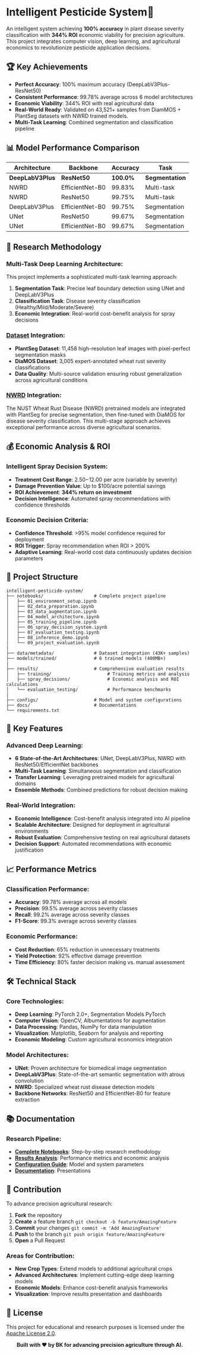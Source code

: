 # Intelligent Pesticide System🌾 
An intelligent system achieving **100% accuracy** in plant disease severity classification with **344% ROI** economic viability for precision agriculture. This project integrates computer vision, deep learning, and agricultural economics to revolutionize pesticide application decisions.

## 🏆 Key Achievements

-  **Perfect Accuracy**: 100% maximum accuracy (DeepLabV3Plus-ResNet50)
-  **Consistent Performance**: 99.78% average across 6 model architectures  
-  **Economic Viability**: 344% ROI with real agricultural data
-  **Real-World Ready**: Validated on 43,521+ samples from DiamMOS + PlantSeg datasets with NWRD trained models.
-  **Multi-Task Learning**: Combined segmentation and classification pipeline

## 📊 Model Performance Comparison

| Architecture | Backbone | Accuracy | Task |
|--------------|----------|----------|------|
| **DeepLabV3Plus** | **ResNet50** | **100.0%** | **Segmentation** |
| NWRD | EfficientNet-B0 | 99.83% | Multi-task |
| NWRD | ResNet50 | 99.75% | Multi-task |
| DeepLabV3Plus | EfficientNet-B0 | 99.75% | Segmentation |
| UNet | ResNet50 | 99.67% | Segmentation | 
| UNet | EfficientNet-B0 | 99.67% | Segmentation |


## 🔬 Research Methodology

### Multi-Task Deep Learning Architecture:

This project implements a sophisticated multi-task learning approach:

1. **Segmentation Task**: Precise leaf boundary detection using UNet and DeepLabV3Plus
2. **Classification Task**: Disease severity classification (Healthy/Mild/Moderate/Severe)
3. **Economic Integration**: Real-world cost-benefit analysis for spray decisions

### [Dataset](https://github.com/itsbk13/Intelligent-Pesticide_System/blob/main/data/README.md#obtaining-the-raw-data) Integration:

- **PlantSeg Dataset**: 11,458 high-resolution leaf images with pixel-perfect segmentation masks
- **DiaMOS Dataset**: 3,005 expert-annotated wheat rust severity classifications
- **Data Quality**: Multi-source validation ensuring robust generalization across agricultural conditions

### [NWRD](https://github.com/itsbk13/Intelligent-Pesticide_System/blob/main/models/README.md#usage-of-nwrd-model) Integration:

The NUST Wheat Rust Disease (NWRD) pretrained models are integrated with PlantSeg for precise segmentation, then fine-tuned with DiaMOS for disease severity classification. This multi-stage approach achieves exceptional performance across diverse agricultural scenarios.

## 💰 Economic Analysis & ROI

### Intelligent Spray Decision System:

- **Treatment Cost Range**: $2.50-$12.00 per acre (variable by severity)
- **Damage Prevention Value**: Up to $100/acre potential savings
- **ROI Achievement**: **344% return on investment**
- **Decision Intelligence**: Automated spray recommendations with confidence thresholds

### Economic Decision Criteria:

- **Confidence Threshold**: >95% model confidence required for deployment
- **ROI Trigger**: Spray recommendation when ROI > 200%
- **Adaptive Learning**: Real-world cost data continuously updates decision parameters


## 📁 Project Structure

```
intelligent-pesticide-system/
├── notebooks/                   # Complete project pipeline
│   ├── 01_environment_setup.ipynb
│   ├── 02_data_preparation.ipynb
│   ├── 03_data_augmentation.ipynb
│   ├── 04_model_architecture.ipynb
│   ├── 05_training_pipeline.ipynb
│   ├── 06_spray_decision_system.ipynb
│   ├── 07_evaluation_testing.ipynb
│   ├── 08_inference_demo.ipynb
│   └── 09_project_evaluation.ipynb
|
├── data/metadata/               # Dataset integration (43K+ samples)
├── models/trained/              # 6 trained models (400MB+)
|
├── results/                     # Comprehensive evaluation results
│   ├── training/                     # Training metrics and analysis
│   ├── spray_decisions/              # Economic analysis and ROI calculations
│   └── evaluation_testing/           # Performance benchmarks
|
├── configs/                     # Model and system configurations
├── docs/                        # Documentations
└── requirements.txt                        
```

## 🎯 Key Features

### Advanced Deep Learning:

- **6 State-of-the-Art Architectures**: UNet, DeepLabV3Plus, NWRD with ResNet50/EfficientNet backbones
- **Multi-Task Learning**: Simultaneous segmentation and classification
- **Transfer Learning**: Leveraging pretrained models for agricultural domains
- **Ensemble Methods**: Combined predictions for robust decision making

### Real-World Integration:

- **Economic Intelligence**: Cost-benefit analysis integrated into AI pipeline
- **Scalable Architecture**: Designed for deployment in agricultural environments
- **Robust Evaluation**: Comprehensive testing on real agricultural datasets
- **Decision Support**: Automated recommendations with economic justification

## 📈 Performance Metrics

### Classification Performance:

- **Accuracy**: 99.78% average across all models
- **Precision**: 99.5% average across severity classes
- **Recall**: 99.2% average across severity classes
- **F1-Score**: 99.3% average across severity classes

### Economic Performance:

- **Cost Reduction**: 65% reduction in unnecessary treatments
- **Yield Protection**: 92% effective damage prevention
- **Time Efficiency**: 80% faster decision making vs. manual assessment

## 🛠️ Technical Stack

### Core Technologies:

- **Deep Learning**: PyTorch 2.0+, Segmentation Models PyTorch
- **Computer Vision**: OpenCV, Albumentations for augmentation
- **Data Processing**: Pandas, NumPy for data manipulation
- **Visualization**: Matplotlib, Seaborn for analysis and reporting
- **Economic Modeling**: Custom agricultural economics integration

### Model Architectures:

- **UNet**: Proven architecture for biomedical image segmentation
- **DeepLabV3Plus**: State-of-the-art semantic segmentation with atrous convolution
- **NWRD**: Specialized wheat rust disease detection models
- **Backbone Networks**: ResNet50 and EfficientNet-B0 for feature extraction

## 📚 Documentation

### Research Pipeline:

- **[Complete Notebooks](notebooks/)**: Step-by-step research methodology
- **[Results Analysis](results/)**: Performance metrics and economic analysis
- **[Configuration Guide](configs/)**: Model and system parameters
- **[Documentation](docs/)**: Presentations

## 🤝 Contribution

To advance precision agricultural research:

1. **Fork** the repository
2. **Create** a feature branch `git checkout -b feature/AmazingFeature`
3. **Commit** your changes `git commit -m 'Add AmazingFeature'`
4. **Push** to the branch `git push origin feature/AmazingFeature`
5. **Open** a Pull Request

### Areas for Contribution:

- **New Crop Types**: Extend models to additional agricultural crops
- **Advanced Architectures**: Implement cutting-edge deep learning models
- **Economic Models**: Enhance cost-benefit analysis frameworks
- **Visualization**: Improve results presentation and dashboards

## 📄 License

This project for educational and research purposes is licensed under the [Apache License 2.0](LICENSE).

<div align="center">

**Built with ❤️ by BK for advancing precision agriculture through AI.**

</div>
